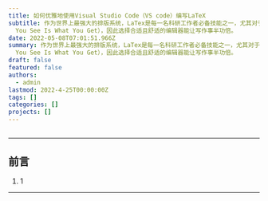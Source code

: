 ```yaml
---
title: 如何优雅地使用Visual Studio Code（VS code）编写LaTeX
subtitle: 作为世界上最强大的排版系统，LaTex是每一名科研工作者必备技能之一，尤其对于理工科而言，其重要性不言而喻。LaTex并非“所见即所得”（What
  You See Is What You Get），因此选择合适且舒适的编辑器能让写作事半功倍。
date: 2022-05-08T07:01:51.966Z
summary: 作为世界上最强大的排版系统，LaTex是每一名科研工作者必备技能之一，尤其对于理工科而言，其重要性不言而喻。LaTex并非“所见即所得”（What
  You See Is What You Get），因此选择合适且舒适的编辑器能让写作事半功倍。
draft: false
featured: false
authors:
  - admin
lastmod: 2022-4-25T00:00:00Z
tags: []
categories: []
projects: []
---
```

## <hr>

## 前言

1. 1



<hr>